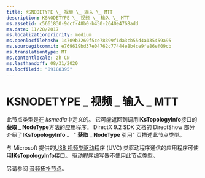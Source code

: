 ```yaml
---
title: KSNODETYPE \_ 视频 \_ 输入 \_ MTT
description: KSNODETYPE \_ 视频 \_ 输入 \_ MTT
ms.assetid: c5661830-9dcf-48b0-b450-2640e4768add
ms.date: 11/28/2017
ms.localizationpriority: medium
ms.openlocfilehash: 14709b3269f5ce78399f1da3cb55d4a135459a95
ms.sourcegitcommit: e769619bd37e04762c77444e8b4ce9fe86ef09cb
ms.translationtype: MT
ms.contentlocale: zh-CN
ms.lasthandoff: 08/31/2020
ms.locfileid: "89188395"
---
```

# <a name="ksnodetype_video_input_mtt"></a>KSNODETYPE \_ 视频 \_ 输入 \_ MTT


此节点类型是在 *ksmedia*中定义的。 它可能返回到调用**IKsTopologyInfo**接口的**获取 \_ NodeType**方法的应用程序。 DirectX 9.2 SDK 文档的 DirectShow 部分介绍了**IKsTopologyInfo** 。 " **获取 \_ NodeType** 引用" 页描述此节点类型。

与 Microsoft 提供的[USB 视频类驱动](./usb-video-class-driver.md)程序 (UVC) 类驱动程序通信的应用程序可使用**IKsTopologyInfo**接口。 驱动程序编写器不使用此节点类型。

另请参阅 [音频拓扑节点](../audio/audio-topology-nodes.md)。

 

